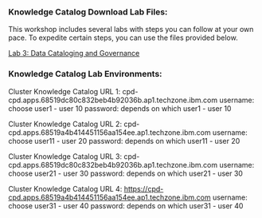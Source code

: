 ### Knowledge Catalog Download Lab Files:
This workshop includes several labs with steps you can follow at your own pace. To expedite certain steps, you can use the files provided below.

[Lab 3: Data Cataloging and Governance](https://github.com/CloudPak-Outcomes/Outcomes-Projects/blob/main/Knowledge-Catalog-L3-Tech-Lab.zip)

### Knowledge Catalog Lab Environments: 
Cluster Knowledge Catalog URL 1: cpd-cpd.apps.68519dc80c832beb4b92036b.ap1.techzone.ibm.com
username: choose user1 - user 10
password: depends on which user1 - user 10

Cluster Knowledge Catalog URL 2: cpd-cpd.apps.68519a4b414451156aa154ee.ap1.techzone.ibm.com
username: choose user11 - user 20
password: depends on which user11 - user 20

Cluster Knowledge Catalog URL 3: cpd-cpd.apps.68519dc80c832beb4b92036b.ap1.techzone.ibm.com
username: choose user21 - user 30
password: depends on which user21 - user 30

Cluster Knowledge Catalog URL 4: https://cpd-cpd.apps.68519a4b414451156aa154ee.ap1.techzone.ibm.com
username: choose user31 - user 40
password: depends on which user31 - user 40
